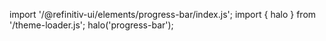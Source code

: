 <!--
type: template
name: progress-bar
-->

import '/@refinitiv-ui/elements/progress-bar/index.js';
import { halo } from '/theme-loader.js';
halo('progress-bar');
